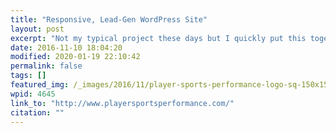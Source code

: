 ```yaml
---
title: "Responsive, Lead-Gen WordPress Site"
layout: post
excerpt: "Not my typical project these days but I quickly put this together for a friend of mine. His flat-file PHP site was a little long in the tooth so, using his brand colors, I whipped this up all in-browser. Fast, responsive, does the job!"
date: 2016-11-10 18:04:20
modified: 2020-01-19 22:10:42
permalink: false
tags: []
featured_img: /_images/2016/11/player-sports-performance-logo-sq-150x150.png
wpid: 4645
link_to: "http://www.playersportsperformance.com/"
citation: ""
---
```


